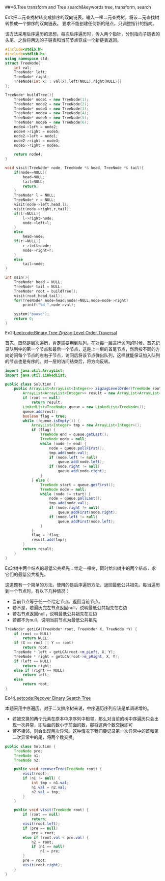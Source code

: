 ##*6.Tree transform and Tree search&keywords tree, transform, search  
  
Ex1:把二元查找树转变成排序的双向链表。输入一棵二元查找树，将该二元查找树转换成一个排序的双向链表。
要求不能创建任何新的结点，只调整指针的指向。  
  
该方法采用后序遍历的思想，每次后序遍历时，传入两个指针，分别指向子链表的头尾，之后将两边的子链表和当前节点穿成一个新链表返回。  
```cpp
#include<stdio.h>
#include<stdlib.h>
using namespace std;
struct TreeNode{
	int val;
	TreeNode* left;
	TreeNode* right;
	TreeNode(int x) : val(x),left(NULL),right(NULL){}
};

TreeNode* buildTree(){
	TreeNode* node1 = new TreeNode(1);
	TreeNode* node2 = new TreeNode(2);
	TreeNode* node3 = new TreeNode(3);
	TreeNode* node4 = new TreeNode(4);
	TreeNode* node5 = new TreeNode(5);
	TreeNode* node6 = new TreeNode(6);
	node4->left = node2;
	node4->right = node5;
	node2->left = node1;
	node2->right = node3;
	node5->right = node6;
	
	return node4;
}

void visit(TreeNode* node, TreeNode *& head, TreeNode *& tail){
	if(node==NULL){
		head=NULL;
		tail=NULL;
		return;
	}
	TreeNode* l = NULL;
	TreeNode* r = NULL;
	visit(node->left,head,l);
	visit(node->right,r,tail);
	if(l!=NULL){
		l->right=node;
		node->left=l;
	}
	else
		head=node;
	if(r!=NULL){
		r->left=node;
		node->right=r;
	}
	else
		tail=node;
}

int main(){
	TreeNode* head = NULL;
	TreeNode* tail = NULL;
	TreeNode* root = buildTree();
	visit(root,head,tail);
	for(TreeNode* node=head;node!=NULL;node=node->right)
		printf("%d ",node->val);
	
	system("pause");
	return 0;
}
```
  
Ex2:[Leetcode:Binary Tree Zigzag Level Order Traversal](http://oj.leetcode.com/problems/binary-tree-zigzag-level-order-traversal/)  
  
首先，既然是层次遍历，肯定需要用到队列。在对每一层进行访问的时候，首先记录队列中的第一个节点和最后一个节点，这是上一层的首尾节点，然后按不同的方向访问每个节点的左右子节点，访问后将该节点弹出队列，这样就能保证加入队列的节点也是有序的。对一层的访问结束后，将方向反转。  
```java
import java.util.ArrayList;
import java.util.LinkedList;

public class Solution {
	public ArrayList<ArrayList<Integer>> zigzagLevelOrder(TreeNode root) {
		ArrayList<ArrayList<Integer>> result = new ArrayList<ArrayList<Integer>>();
		if (root == null)
			return result;
		LinkedList<TreeNode> queue = new LinkedList<TreeNode>();
		queue.add(root);
		boolean flag = true;
		while (!queue.isEmpty()) {
			ArrayList<Integer> tmp = new ArrayList<Integer>();
			if (flag) {
				TreeNode end = queue.getLast();
				TreeNode node = null;
				while (node != end) {
					node = queue.pollFirst();
					tmp.add(node.val);
					if (node.left != null)
						queue.add(node.left);
					if (node.right != null)
						queue.add(node.right);
				}
			} else {
				TreeNode start = queue.getFirst();
				TreeNode node = null;
				while (node != start) {
					node = queue.pollLast();
					tmp.add(node.val);
					if (node.right != null)
						queue.addFirst(node.right);
					if (node.left != null)
						queue.addFirst(node.left);
				}
			}
			flag = !flag;
			result.add(tmp);
		}
		return result;
	}
}
```
  
Ex3:树中两个结点的最低公共祖先：给定一棵树，同时给出树中的两个结点，求它们的最低公共祖先。  
  
这道题有一个简单的方法。使用的是后序遍历方法，返回最低公共祖先。每当遍历到一个节点时，有以下几种情况：  
* 当前节点等于任一个给定节点。返回当前节点。
* 若不是，若遍历完左节点返回null，说明最低公共祖先在右边
* 若右节点返回null，说明最低公共祖先在左边
* 若都不为null，说明当前节点为最低公共祖先
  
```cpp
TreeNode* getLCA(TreeNode* root, TreeNode* X, TreeNode *Y) {
	if (root == NULL) 
		return NULL;
	if (X == root || Y == root) 
		return root;
	TreeNode * left = getLCA(root->m_pLeft, X, Y);
	TreeNode * right = getLCA(root->m_pRight, X, Y);
	if (left == NULL) 
		return right;
	else if (right == NULL) 
		return left;
	else 
	 	return root;
}
```
  
Ex4:[Leetcode:Recover Binary Search Tree](http://oj.leetcode.com/problems/recover-binary-search-tree/)  
  
本题采用中序遍历。对于二叉排序树来说，中序遍历序列应该是单调递增的。  
* 若被交换的两个元素在原本中序序列中相邻，那么对当前的树中序遍历只会出现一次异常，即后面的数小于前面的数，那将这两个数交换即可
* 若不相邻，则会出现两次异常。这种情况下我们要记录第一次异常中的首和第二次异常中的尾，将两个数交换。  
```java 
public class Solution {
	TreeNode pre;
	TreeNode n1;
	TreeNode n2;

	public void recoverTree(TreeNode root) {
		visit(root);
		if (n1 != null) {
			int tmp = n1.val;
			n1.val = n2.val;
			n2.val = tmp;
		}
	}

	public void visit(TreeNode root) {
		if (root == null)
			return;
		visit(root.left);
		if (pre == null)
			pre = root;
		else if (root.val < pre.val) {
			n2 = root;
			if (n1 == null)
				n1 = pre;
		}
		pre = root;
		visit(root.right);
	}
}
```
